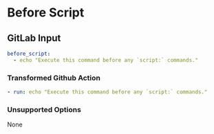 # Before Script

## GitLab Input

```yaml
before_script:
  - echo "Execute this command before any `script:` commands."
```

### Transformed Github Action

```yaml
- run: echo "Execute this command before any `script:` commands."
```

### Unsupported Options

None
